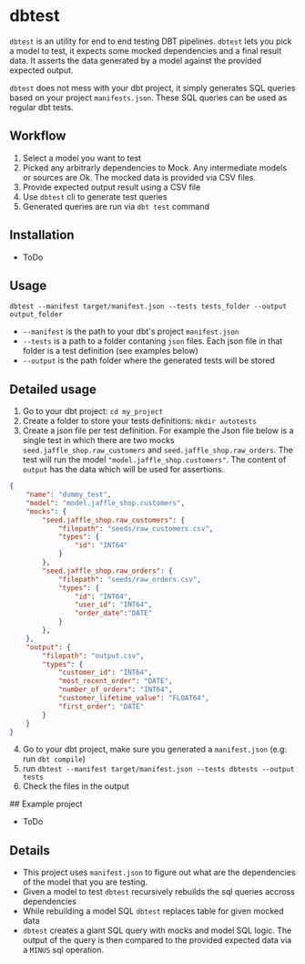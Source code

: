  # dbtest
 
`dbtest` is an utility for end to end testing DBT pipelines. `dbtest` lets you pick a model to test, it expects some mocked dependencies and a final result data. It asserts the data generated by a model  against the provided expected output.

`dbtest` does not mess with your dbt project, it simply generates SQL queries based on your project `manifests.json`. These SQL queries can be used as regular dbt tests.

## Workflow
  
1. Select a model you want to test
2. Picked any arbitrarly dependencies to Mock. Any intermediate models or sources are Ok. The mocked data is provided via CSV files.
3. Provide expected output result using a CSV file
4. Use `dbtest` cli to generate test queries
5. Generated queries are run via `dbt test` command


## Installation
- ToDo

## Usage
`dbtest --manifest target/manifest.json --tests tests_folder --output output_folder`

- `--manifest` is the path to your dbt's project `manifest.json`
- `--tests` is a path to a folder contaning `json` files. Each json file in that folder is a test definition (see examples below)
- `--output` is the path folder where the generated tests will be stored


## Detailed usage

1. Go to your dbt project: `cd my_project`
2. Create a folder to store your tests definitions: `mkdir autotests`
3. Create a json file per test definition. For example the Json file below is a single test in which there are two mocks `seed.jaffle_shop.raw_customers` and  `seed.jaffle_shop.raw_orders`. The test will run the model `"model.jaffle_shop.customers"`. The content of `output` has the data which will be used for assertions.

``` json
{
    "name": "dummy_test",
    "model": "model.jaffle_shop.customers",
    "mocks": {
        "seed.jaffle_shop.raw_customers": {
            "filepath": "seeds/raw_customers.csv",
            "types": {
                "id": "INT64"
            }
        },    
        "seed.jaffle_shop.raw_orders": {
            "filepath": "seeds/raw_orders.csv",
            "types": {
                "id": "INT64",
                "user_id": "INT64",
                "order_date":"DATE"
            }
        },   
    },
    "output": {
        "filepath": "output.csv",
        "types": {
            "customer_id": "INT64",
            "most_recent_order": "DATE",
            "number_of_orders": "INT64",
            "customer_lifetime_value": "FLOAT64",
            "first_order": "DATE"
        }
    }
}

```

4. Go to your dbt project, make sure you generated a `manifest.json` (e.g: run `dbt compile`)
5. run `dbtest --manifest target/manifest.json --tests dbtests --output tests`
6. Check the files in the output

## Example project
- ToDo

## Details

- This project uses `manifest.json` to figure out what are the dependencies of the model that you are testing.
- Given a model to test `dbtest` recursively rebuilds the sql queries accross dependencies
- While rebuilding a model SQL `dbtest` replaces table for given mocked data
- `dbtest` creates a giant SQL query with mocks and model SQL logic. The output of the query is then compared to the provided expected data via a `MINUS` sql operation.
 
